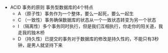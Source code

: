 #### 
- ACID 事务的原则 事务型数据库的4个特点
  - A （原子性）事务作为一个整体，要么一起死，要么一起生
  - C （一致性）事务确保数据库的状态从一个一致状态转变为另一个状态
  - I （隔离性）多个事务同时执行，但是我们互相执行，你走你的阳关道，我走我的独木桥
  - D （持久性）已提交的事务对于数据库的修改是持久性的，不能只有3秒钟，是男人就坚持下来

